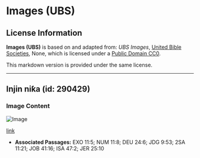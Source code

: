 # Images (UBS)

## License Information

**Images (UBS)** is based on and adapted from: _UBS Images_, [United Bible Societies](https://unitedbiblesocieties.org/), None, which is licensed under a [Public Domain CC0](https://creativecommons.org/public-domain/cc0/).

This markdown version is provided under the same license.



--------------------------------

## Injin niƙa (id: 290429)

### Image Content

![Image](https://cdn.aquifer.bible/aquifer-content/resources/Media/WEB-0481_handmill.jpg)

[link](https://cdn.aquifer.bible/aquifer-content/resources/Media/WEB-0481_handmill.jpg)

* **Associated Passages:** EXO 11:5; NUM 11:8; DEU 24:6; JDG 9:53; 2SA 11:21; JOB 41:16; ISA 47:2; JER 25:10

